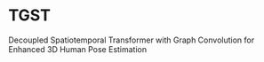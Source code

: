 # TGST
Decoupled Spatiotemporal Transformer with Graph Convolution for Enhanced 3D Human Pose Estimation
